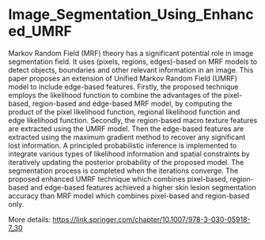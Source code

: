 # Image_Segmentation_Using_Enhanced_UMRF
Markov Random Field (MRF) theory has a significant potential role in image segmentation field. It uses (pixels, regions, edges)-based on MRF models to detect objects, 
boundaries and other relevant information in an image. This paper proposes an extension of Unified Markov Random Field (UMRF) model to include edge-based features. 
Firstly, the proposed technique employs the likelihood function to combine the advantages of the pixel-based, region-based and edge-based MRF model, 
by computing the product of the pixel likelihood function, regional likelihood function and edge likelihood function. Secondly, the region-based macro 
texture features are extracted using the UMRF model. Then the edge-based features are extracted using the maximum gradient method to recover any significant 
lost information. A principled probabilistic inference is implemented to integrate various types of likelihood information and spatial constraints by iteratively 
updating the posterior probability of the proposed model. The segmentation process is completed when the iterations converge. The proposed enhanced UMRF technique 
which combines pixel-based, region-based and edge-based features achieved a higher skin lesion segmentation accuracy than MRF model which combines pixel-based and 
region-based only.

More details: https://link.springer.com/chapter/10.1007/978-3-030-05918-7_30
